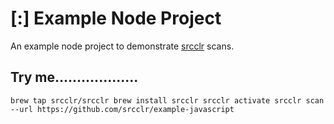 # [:] Example Node Project

An example node project to demonstrate [srcclr](https://www.srcclr.com) scans.

## Try me...................

`
brew tap srcclr/srcclr
brew install srcclr
srcclr activate
srcclr scan --url https://github.com/srcclr/example-javascript
`
